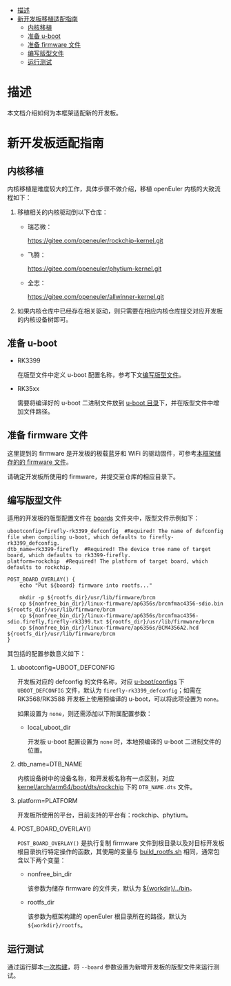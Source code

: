 - [描述](#描述)
- [新开发板移植适配指南](#新开发板移植适配指南)
  - [内核移植](#内核移植)
  - [准备 u-boot](#准备-u-boot)
  - [准备 firmware 文件](#准备-firmware-文件)
  - [编写版型文件](#编写版型文件)
  - [运行测试](#运行测试)

# 描述

本文档介绍如何为本框架适配新的开发板。

# 新开发板适配指南

## 内核移植

内核移植是难度较大的工作，具体步骤不做介绍，移植 openEuler 内核的大致流程如下：

  1.  移植相关的内核驱动到以下仓库：

       - 瑞芯微：

         https://gitee.com/openeuler/rockchip-kernel.git

       - 飞腾：

         https://gitee.com/openeuler/phytium-kernel.git

       - 全志：
       
         https://gitee.com/openeuler/allwinner-kernel.git

  2.  如果内核仓库中已经存在相关驱动，则只需要在相应内核仓库提交对应开发板的内核设备树即可。

## 准备 u-boot

  - RK3399

    在版型文件中定义 u-boot 配置名称，参考下文[编写版型文件](#编写版型文件)。

  - RK35xx

    需要将编译好的 u-boot 二进制文件放到 [u-boot 目录](../../scripts/rockchip/bin/u-boot/)下，并在版型文件中增加文件路径。

## 准备 firmware 文件
   
这里提到的 firmware 是开发板的板载蓝牙和 WiFi 的驱动固件，可参考[本框架储存的的 firmware 文件](../../scripts/rockchip/bin/linux-firmware/)。

请确定开发板所使用的 firmware，并提交至仓库的相应目录下。

## 编写版型文件

适用的开发板的版型配置文件在 [boards](../../scripts/rockchip/boards/) 文件夹中，版型文件示例如下：

```
ubootconfig=firefly-rk3399_defconfig  #Required! The name of defconfig file when compiling u-boot, which defaults to firefly-rk3399_defconfig.
dtb_name=rk3399-firefly  #Required! The device tree name of target board, which defaults to rk3399-firefly.
platform=rockchip  #Required! The platform of target board, which defaults to rockchip.

POST_BOARD_OVERLAY() {
    echo "Put ${board} firmware into rootfs..."

    mkdir -p ${rootfs_dir}/usr/lib/firmware/brcm
    cp ${nonfree_bin_dir}/linux-firmware/ap6356s/brcmfmac4356-sdio.bin ${rootfs_dir}/usr/lib/firmware/brcm
    cp ${nonfree_bin_dir}/linux-firmware/ap6356s/brcmfmac4356-sdio.firefly,firefly-rk3399.txt ${rootfs_dir}/usr/lib/firmware/brcm
    cp ${nonfree_bin_dir}/linux-firmware/ap6356s/BCM4356A2.hcd ${rootfs_dir}/usr/lib/firmware/brcm
}
```
    
其包括的配置参数意义如下：

  1.  ubootconfig=UBOOT_DEFCONFIG

      开发板对应的 defconfig 的文件名称，对应 [u-boot/configs](https://github.com/u-boot/u-boot/tree/master/configs) 下 `UBOOT_DEFCONFIG` 文件，默认为 `firefly-rk3399_defconfig`；如需在 RK3568/RK3588 开发板上使用预编译的 u-boot，可以将此项设置为 `none`。
      
      如果设置为 `none`，则还需添加以下附属配置参数：

        - local_uboot_dir

          开发板 u-boot 配置设置为 `none` 时，本地预编译的 u-boot 二进制文件的位置。

  2.  dtb_name=DTB_NAME

      内核设备树中的设备名称，和开发板名称有一点区别，对应 [kernel/arch/arm64/boot/dts/rockchip](https://gitee.com/openeuler/rockchip-kernel/tree/openEuler-22.03-LTS-SP3/arch/arm64/boot/dts/rockchip) 下的 `DTB_NAME.dts` 文件。

  3.  platform=PLATFORM

      开发板所使用的平台，目前支持的平台有：rockchip、phytium。

    
  4.  POST_BOARD_OVERLAY()

      `POST_BOARD_OVERLAY()` 是执行复制 firmware 文件到根目录以及对目标开发板根目录执行特定操作的函数，其使用的变量与 [build_rootfs.sh](../../scripts/rockchip/build_rootfs.sh) 相同，通常包含以下两个变量：

      - nonfree_bin_dir

        该参数为储存 firmware 的文件夹，默认为 [${workdir}/../bin](../../scripts/rockchip/bin/)。

      - rootfs_dir

        该参数为框架构建的 openEuler 根目录所在的路径，默认为 `${workdir}/rootfs`。
    
## 运行测试

通过运行脚本[一次构建](../瑞芯微等开发板.md#一次构建)，将 `--board` 参数设置为新增开发板的版型文件来运行测试。